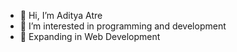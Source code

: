 - 👋 Hi, I’m Aditya Atre
- 👀 I’m interested in programming and development
- 🌱 Expanding in Web Development
  
<!---
adityaatre26/adityaatre26 is a ✨ special ✨ repository because its `README.md` (this file) appears on your GitHub profile.
You can click the Preview link to take a look at your changes.
--->
